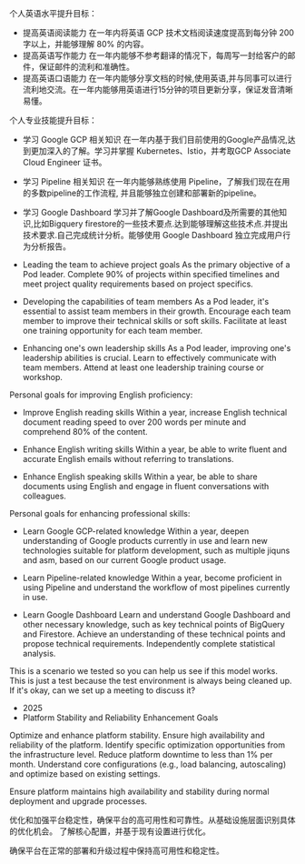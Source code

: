 个人英语水平提升目标：
* 提高英语阅读能力
在一年内将英语 GCP 技术文档阅读速度提高到每分钟 200 字以上，并能够理解 80% 的内容。
* 提高英语写作能力
在一年内能够不参考翻译的情况下，每周写一封给客户的邮件，保证邮件的流利和准确性。
* 提高英语口语能力
在一年内能够分享文档的时候,使用英语,并与同事可以进行流利地交流。在一年内能够用英语进行15分钟的项目更新分享，保证发音清晰易懂。



个人专业技能提升目标：
* 学习 Google GCP 相关知识
在一年内基于我们目前使用的Google产品情况,达到更加深入的了解。学习并掌握 Kubernetes、Istio，并考取GCP Associate Cloud Engineer 证书。
* 学习 Pipeline 相关知识
在一年内能够熟练使用 Pipeline，了解我们现在在用的多数pipeline的工作流程, 并且能够独立创建和部署新的pipeline。
* 学习 Google Dashboard
学习并了解Google Dashboard及所需要的其他知识,比如Bigquery firestore的一些技术要点.达到能够理解这些技术点.并提出技术要求.自己完成统计分析。能够使用 Google Dashboard 独立完成用户行为分析报告。


* Leading the team to achieve project goals
   As the primary objective of a Pod leader. Complete 90% of projects within specified timelines and meet project quality requirements based on project specifics.

* Developing the capabilities of team members
   As a Pod leader, it's essential to assist team members in their growth. Encourage each team member to improve their technical skills or soft skills. Facilitate at least one training opportunity for each team member.

* Enhancing one's own leadership skills
   As a Pod leader, improving one's leadership abilities is crucial. Learn to effectively communicate with team members. Attend at least one leadership training course or workshop.

Personal goals for improving English proficiency:
* Improve English reading skills
   Within a year, increase English technical document reading speed to over 200 words per minute and comprehend 80% of the content.

* Enhance English writing skills
   Within a year, be able to write fluent and accurate English emails without referring to translations.

* Enhance English speaking skills
   Within a year, be able to share documents using English and engage in fluent conversations with colleagues.

Personal goals for enhancing professional skills:
* Learn Google GCP-related knowledge
   Within a year, deepen understanding of Google products currently in use and learn new technologies suitable for platform development, such as multiple jiquns and asm, based on our current Google product usage.

* Learn Pipeline-related knowledge
   Within a year, become proficient in using Pipeline and understand the workflow of most pipelines currently in use.

* Learn Google Dashboard
   Learn and understand Google Dashboard and other necessary knowledge, such as key technical points of BigQuery and Firestore. Achieve an understanding of these technical points and propose technical requirements. Independently complete statistical analysis.


This is a scenario we tested so you can help us see if this model works. This is just a test because the test environment is always being cleaned up. If it's okay, can we set up a meeting to discuss it?

- 2025 
- Platform Stability and Reliability Enhancement Goals

Optimize and enhance platform stability. Ensure high availability and reliability of the platform. Identify specific optimization opportunities from the infrastructure level. Reduce platform downtime to less than 1% per month.
Understand core configurations (e.g., load balancing, autoscaling) and optimize based on existing settings.


Ensure platform maintains high availability and stability during normal deployment and upgrade processes.


优化和加强平台稳定性，确保平台的高可用性和可靠性。从基础设施层面识别具体的优化机会。
了解核心配置，并基于现有设置进行优化。


确保平台在正常的部署和升级过程中保持高可用性和稳定性。
